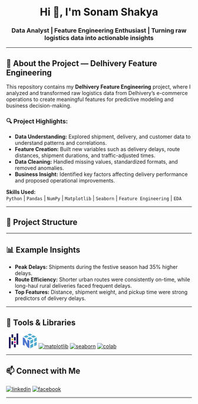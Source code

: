 <h1 align="center">Hi 👋, I'm Sonam Shakya</h1>
<h3 align="center">Data Analyst | Feature Engineering Enthusiast | Turning raw logistics data into actionable insights</h3>

---

## 🚀 About the Project — Delhivery Feature Engineering
This repository contains my **Delhivery Feature Engineering** project, where I analyzed and transformed raw logistics data from Delhivery’s e-commerce operations to create meaningful features for predictive modeling and business decision-making.  

### 🔍 Project Highlights:
- **Data Understanding:** Explored shipment, delivery, and customer data to understand patterns and correlations.
- **Feature Creation:** Built new variables such as delivery delays, route distances, shipment durations, and traffic-adjusted times.
- **Data Cleaning:** Handled missing values, standardized formats, and removed anomalies.
- **Business Insight:** Identified key factors affecting delivery performance and proposed operational improvements.

**Skills Used:**  
`Python` | `Pandas` | `NumPy` | `Matplotlib` | `Seaborn` | `Feature Engineering` | `EDA`

---

## 📂 Project Structure


---

## 📊 Example Insights
- **Peak Delays:** Shipments during the festive season had 35% higher delays.
- **Route Efficiency:** Shorter urban routes were consistently on-time, while long-haul rural deliveries faced frequent delays.
- **Top Features:** Distance, shipment weight, and pickup time were strong predictors of delivery delays.

---

## 🔧 Tools & Libraries
<p align="left">
<a href="https://pandas.pydata.org/"><img src="https://raw.githubusercontent.com/devicons/devicon/master/icons/pandas/pandas-original.svg" alt="pandas" width="40" height="40"/></a>
<a href="https://numpy.org/"><img src="https://raw.githubusercontent.com/devicons/devicon/master/icons/numpy/numpy-original.svg" alt="numpy" width="40" height="40"/></a>
<a href="https://matplotlib.org/"><img src="https://upload.wikimedia.org/wikipedia/commons/8/84/Matplotlib_icon.svg" alt="matplotlib" width="40" height="40"/></a>
<a href="https://seaborn.pydata.org/"><img src="https://seaborn.pydata.org/_images/logo-mark-lightbg.svg" alt="seaborn" width="40" height="40"/></a>
<a href="https://colab.research.google.com/"><img src="https://colab.research.google.com/img/colab_favicon_256px.png" alt="colab" width="40" height="40"/></a>
</p>

---

## 📫 Connect with Me
<p align="left">
<a href="https://linkedin.com/in/sonam-shakya" target="blank"><img align="center" src="https://raw.githubusercontent.com/rahuldkjain/github-profile-readme-generator/master/src/images/icons/Social/linked-in-alt.svg" alt="linkedin" height="30" width="40" /></a>
<a href="https://fb.com/sonam.shakya" target="blank"><img align="center" src="https://raw.githubusercontent.com/rahuldkjain/github-profile-readme-generator/master/src/images/icons/Social/facebook.svg" alt="facebook" height="30" width="40" /></a>
</p>

---
